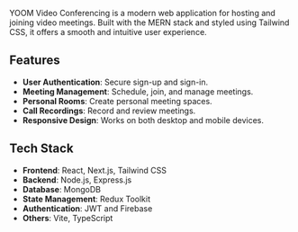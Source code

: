 YOOM Video Conferencing is a modern web application for hosting and joining video meetings. Built with the MERN stack and styled using Tailwind CSS, it offers a smooth and intuitive user experience.

## Features

- **User Authentication**: Secure sign-up and sign-in.
- **Meeting Management**: Schedule, join, and manage meetings.
- **Personal Rooms**: Create personal meeting spaces.
- **Call Recordings**: Record and review meetings.
- **Responsive Design**: Works on both desktop and mobile devices.

## Tech Stack

- **Frontend**: React, Next.js, Tailwind CSS
- **Backend**: Node.js, Express.js
- **Database**: MongoDB
- **State Management**: Redux Toolkit
- **Authentication**: JWT and Firebase
- **Others**: Vite, TypeScript
